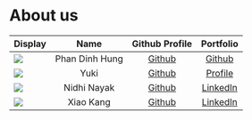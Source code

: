# About us

| Display                                             |      Name      |              Github Profile              |                             Portfolio                             |
|-----------------------------------------------------|:--------------:|:----------------------------------------:|:-----------------------------------------------------------------:|
| ![](https://via.placeholder.com/100.png?text=Photo) | Phan Dinh Hung | [Github](https://github.com/PDHung1104)  |              [Github](https://github.com/PDHung1104)              |
| ![](https://via.placeholder.com/100.png?text=Photo) |      Yuki      | [Github](https://github.com/yuki-zmstr)  |            [Profile](https://yukihide-takahashi.com/)             |
| ![](https://via.placeholder.com/100.png?text=Photo) |  Nidhi Nayak   | [Github](https://github.com/nidhi-nayak) |        [LinkedIn](https://www.linkedin.com/in/nidhirnayak)        |
| ![](https://via.placeholder.com/100.png?text=Photo) |   Xiao Kang    |  [Github](https://github.com/chenxk619)  | [LinkedIn](https://www.linkedin.com/in/chen-xiao-kang-9127b4234/) |
